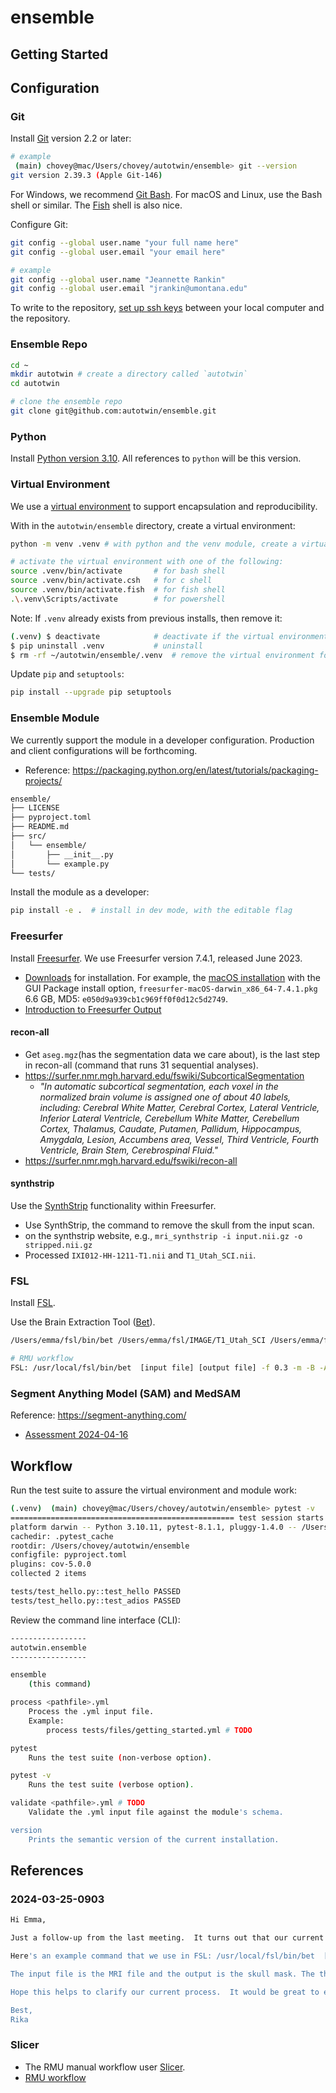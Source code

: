 # ensemble

## Getting Started

## Configuration

### Git 

Install [Git](https://git-scm.com/) version 2.2 or later:

```bash
# example
 (main) chovey@mac/Users/chovey/autotwin/ensemble> git --version
git version 2.39.3 (Apple Git-146)
```

For Windows, we recommend [Git Bash](https://git-scm.com/download/win).  For macOS and Linux, use the Bash shell or similar.  The [Fish](https://fishshell.com/) shell is also nice.

Configure Git:

```bash
git config --global user.name "your full name here"
git config --global user.email "your email here"

# example
git config --global user.name "Jeannette Rankin"
git config --global user.email "jrankin@umontana.edu"
```

To write to the repository, [set up ssh keys](https://cee-gitlab.sandia.gov/help/user/ssh.md) between your local computer and the repository. 

### Ensemble Repo

```bash
cd ~
mkdir autotwin # create a directory called `autotwin`
cd autotwin

# clone the ensemble repo
git clone git@github.com:autotwin/ensemble.git
```

### Python

Install [Python version 3.10](https://www.python.org/downloads/).  All references to `python` will be this version.

### Virtual Environment

We use a [virtual environment](https://realpython.com/python-virtual-environments-a-primer/) to support encapsulation and reproducibility.

With in the `autotwin/ensemble` directory, create a virtual environment:

```bash
python -m venv .venv # with python and the venv module, create a virtual environment called .venv

# activate the virtual environment with one of the following:
source .venv/bin/activate       # for bash shell
source .venv/bin/activate.csh   # for c shell
source .venv/bin/activate.fish  # for fish shell
.\.venv\Scripts/activate        # for powershell
```

Note: If `.venv` already exists from previous installs, then remove it:

```bash
(.venv) $ deactivate            # deactivate if the virtual environment is currently active
$ pip uninstall .venv           # uninstall
$ rm -rf ~/autotwin/ensemble/.venv  # remove the virtual environment folder with `rm -rf .venv/`.
```

Update `pip` and `setuptools`:

```bash
pip install --upgrade pip setuptools
```

### Ensemble Module

We currently support the module in a developer configuration.  Production and client configurations will be forthcoming.

* Reference: https://packaging.python.org/en/latest/tutorials/packaging-projects/

```bash
ensemble/
├── LICENSE
├── pyproject.toml
├── README.md
├── src/
│   └── ensemble/
│       ├── __init__.py
│       └── example.py
└── tests/
```

Install the module as a developer:

```bash
pip install -e .  # install in dev mode, with the editable flag
```

### Freesurfer


Install [Freesurfer](https://surfer.nmr.mgh.harvard.edu/fswiki/DownloadAndInstall).  We use Freesurfer version 7.4.1, released June 2023.

* [Downloads](https://surfer.nmr.mgh.harvard.edu/fswiki/rel7downloads) for installation.  For example, the [macOS installation](https://surfer.nmr.mgh.harvard.edu/fswiki//FS7_mac) with the GUI Package install option, `freesurfer-macOS-darwin_x86_64-7.4.1.pkg` 6.6 GB, MD5: `e050d9a939cb1c969ff0f0d12c5d2749`.
* [Introduction to Freesurfer Output](https://surfer.nmr.mgh.harvard.edu/fswiki/FsTutorial/OutputData_freeview)

#### recon-all

* Get `aseg.mgz`(has the segmentation data we care about), is the last step in recon-all (command that runs 31 sequential analyses).
* https://surfer.nmr.mgh.harvard.edu/fswiki/SubcorticalSegmentation
  * *"In automatic subcortical segmentation, each voxel in the normalized brain volume is assigned one of about 40 labels, including: Cerebral White Matter, Cerebral Cortex, Lateral Ventricle, Inferior Lateral Ventricle, Cerebellum White Matter, Cerebellum Cortex, Thalamus, Caudate, Putamen, Pallidum, Hippocampus, Amygdala, Lesion, Accumbens area, Vessel, Third Ventricle, Fourth Ventricle, Brain Stem, Cerebrospinal Fluid."*
* https://surfer.nmr.mgh.harvard.edu/fswiki/recon-all

#### synthstrip

Use the [SynthStrip](https://surfer.nmr.mgh.harvard.edu/docs/synthstrip/) functionality within Freesurfer.

* Use SynthStrip, the command to remove the skull from the input scan.
* on the synthstrip website, e.g., `mri_synthstrip -i input.nii.gz -o stripped.nii.gz`
* Processed `IXI012-HH-1211-T1.nii` and `T1_Utah_SCI.nii`.

### FSL

Install [FSL](https://fsl.fmrib.ox.ac.uk/fsl/fslwiki/FslInstallation).

Use the Brain Extraction Tool ([Bet](https://fsl.fmrib.ox.ac.uk/fsl/fslwiki/BET/UserGuide)).

```bash
/Users/emma/fsl/bin/bet /Users/emma/fsl/IMAGE/T1_Utah_SCI /Users/emma/fsl/IMAGE/T1_Utah_SCI_brain  -f 0.5 -g 0
```

```bash
# RMU workflow
FSL: /usr/local/fsl/bin/bet  [input file] [output file] -f 0.3 -m -B -A
```

### Segment Anything Model (SAM) and MedSAM

Reference: https://segment-anything.com/

* [Assessment 2024-04-16](https://docs.google.com/document/d/1A5qQjNUQzTSburgUGZ3_Sk3jI4C2BvM3zpVnVZeXiZA/edit)

## Workflow

Run the test suite to assure the virtual environment and module work:

```bash
(.venv)  (main) chovey@mac/Users/chovey/autotwin/ensemble> pytest -v
================================================== test session starts ==================================================
platform darwin -- Python 3.10.11, pytest-8.1.1, pluggy-1.4.0 -- /Users/chovey/autotwin/ensemble/.venv/bin/python3.10
cachedir: .pytest_cache
rootdir: /Users/chovey/autotwin/ensemble
configfile: pyproject.toml
plugins: cov-5.0.0
collected 2 items                                                                                                       

tests/test_hello.py::test_hello PASSED                                  [ 50%]
tests/test_hello.py::test_adios PASSED                                  [100%]
```

Review the command line interface (CLI):

```bash
-----------------
autotwin.ensemble
-----------------

ensemble
    (this command)

process <pathfile>.yml
    Process the .yml input file.
    Example:
        process tests/files/getting_started.yml # TODO

pytest
    Runs the test suite (non-verbose option).

pytest -v
    Runs the test suite (verbose option).

validate <pathfile>.yml # TODO
    Validate the .yml input file against the module's schema.

version
    Prints the semantic version of the current installation.
```

## References

### 2024-03-25-0903

```bash
Hi Emma,

Just a follow-up from the last meeting.  It turns out that our current workflow uses FSL to obtain the skull mask, which is the skull segmentation that we use in our head model.  The quality of the skull segmentation from this tool is not consistent, so it often requires some manual corrections afterwards using 3D Slicer.

Here's an example command that we use in FSL: /usr/local/fsl/bin/bet  [input file] [output file] -f 0.3 -m -B -A

The input file is the MRI file and the output is the skull mask. The thresholding parameter (0.3 above) varies from 0 to 1, and this value is often selected via trial and error (usually between 0.3 and 0.8) to obtain the best segmentation.  Before obtaining the skull mask, we also perform a bias field correction (using ANTS software) and Gibbs correction (using Mrtrix software) on the original MRI file.  More details about this can be found here.

Hope this helps to clarify our current process.  It would be great to explore other tools that may produce an improved result for the skull segmentation.

Best,
Rika
```

### Slicer

* The RMU manual workflow user [Slicer](https://www.slicer.org).
* [RMU workflow](https://docs.google.com/document/d/1_AkVtCFgTakGihnByPyMeO1eAVWoLZ3XTU2a3a_VO9s/edit?usp=sharing)

